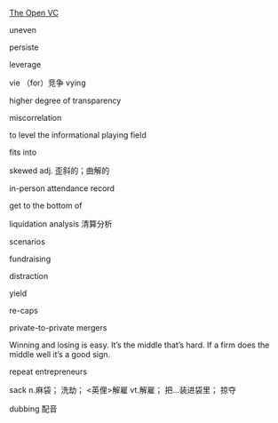 [The Open VC](http://techcrunch.com/2014/09/27/the-open-vc/)


uneven

persiste

 leverage

vie （for）竞争 vying

 higher degree of transparency

miscorrelation

 to level the informational playing field

fits into

skewed 
adj. 歪斜的；曲解的

in-person attendance record

get to the bottom of 

 liquidation analysis  清算分析

scenarios

fundraising

distraction

yield

re-caps  

private-to-private mergers

Winning and losing is easy. It’s the middle that’s hard. If a firm does the middle well it’s a good sign.

repeat entrepreneurs


sack
n.麻袋； 洗劫； <英俚>解雇
vt.解雇； 把…装进袋里； 掠夺

dubbing
配音





